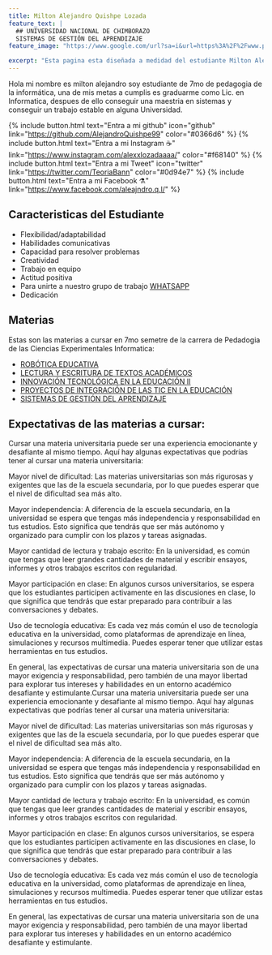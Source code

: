 ```yaml
---
title: Milton Alejandro Quishpe Lozada
feature_text: |
  ## UNIVERSIDAD NACIONAL DE CHIMBORAZO 
  SISTEMAS DE GESTIÓN DEL APRENDIZAJE 
feature_image: "https://www.google.com/url?sa=i&url=https%3A%2F%2Fwww.pinterest.es%2FSamanta_Piloneta%2Ffondo-linkedin%2F&psig=AOvVaw2uFWctm3ybY0XTz1MhhqCl&ust=1682031127963000&source=images&cd=vfe&ved=0CBEQjRxqFwoTCMjeu7GEt_4CFQAAAAAdAAAAABAK"

excerpt: "Esta pagina esta diseñada a medidad del estudiante Milton Alejandro Quishpe Lozada, a medida y especificaciones del PhD Xavier Soria para la carrera de pegagogia de las ciencieas experimentales informatica en el area de SISTEMAS DE GESTIÓN DEL APRENDIZAJE "
---
```


<p>Hola mi nombre es milton alejandro soy estudiante de 7mo de pedagogia de la informática, una de mis metas a cumplis es graduarme como Lic. en Informatica, despues de ello conseguir una maestria en sistemas y conseguir un trabajo estable en alguna Universidad.  </p>

{% include button.html text="Entra a mi github" icon="github" link="https://github.com/AlejandroQuishpe99" color="#0366d6" %} {% include button.html text="Entra a mi Instagram ☕️" link="https://www.instagram.com/alexxlozadaaaa/" color="#f68140" %} {% include button.html text="Entra a mi Tweet" icon="twitter" link="https://twitter.com/TeoriaBann" color="#0d94e7" %} {% include button.html text="Entra a mi Facebook ⚗️" link="https://www.facebook.com/aleajndro.q.l/" %}

## Caracteristicas del Estudiante

- Flexibilidad/adaptabilidad
- Habilidades comunicativas
- Capacidad para resolver problemas
- Creatividad
- Trabajo en equipo
- Actitud positiva
- Para unirte a nuestro grupo de trabajo [WHATSAPP]( https://chat.whatsapp.com/Fca6Zt12aeD3dYmTGbDvey )
- Dedicación


## Materias

Estas son las materias a cursar en 7mo semetre de la carrera de Pedadogia de las Ciencias Experimentales Informatica:

- [ROBÓTICA EDUCATIVA](https://moodle.unach.edu.ec/course/view.php?id=36273)
- [LECTURA Y ESCRITURA DE TEXTOS ACADÉMICOS](https://moodle.unach.edu.ec/course/view.php?id=36271)
- [INNOVACIÓN TECNOLÓGICA EN LA EDUCACIÓN II ](https://moodle.unach.edu.ec/course/view.php?id=36270)
- [PROYECTOS DE INTEGRACIÓN DE LAS TIC EN LA EDUCACIÓN](https://moodle.unach.edu.ec/course/view.php?id=36272)
- [SISTEMAS DE GESTIÓN DEL APRENDIZAJE ](https://moodle.unach.edu.ec/course/view.php?id=36274)


## Expectativas de las materias a cursar:

Cursar una materia universitaria puede ser una experiencia emocionante y desafiante al mismo tiempo. Aquí hay algunas expectativas que podrías tener al cursar una materia universitaria:

Mayor nivel de dificultad: Las materias universitarias son más rigurosas y exigentes que las de la escuela secundaria, por lo que puedes esperar que el nivel de dificultad sea más alto.

Mayor independencia: A diferencia de la escuela secundaria, en la universidad se espera que tengas más independencia y responsabilidad en tus estudios. Esto significa que tendrás que ser más autónomo y organizado para cumplir con los plazos y tareas asignadas.

Mayor cantidad de lectura y trabajo escrito: En la universidad, es común que tengas que leer grandes cantidades de material y escribir ensayos, informes y otros trabajos escritos con regularidad.

Mayor participación en clase: En algunos cursos universitarios, se espera que los estudiantes participen activamente en las discusiones en clase, lo que significa que tendrás que estar preparado para contribuir a las conversaciones y debates.

Uso de tecnología educativa: Es cada vez más común el uso de tecnología educativa en la universidad, como plataformas de aprendizaje en línea, simulaciones y recursos multimedia. Puedes esperar tener que utilizar estas herramientas en tus estudios.

En general, las expectativas de cursar una materia universitaria son de una mayor exigencia y responsabilidad, pero también de una mayor libertad para explorar tus intereses y habilidades en un entorno académico desafiante y estimulante.Cursar una materia universitaria puede ser una experiencia emocionante y desafiante al mismo tiempo. Aquí hay algunas expectativas que podrías tener al cursar una materia universitaria:

Mayor nivel de dificultad: Las materias universitarias son más rigurosas y exigentes que las de la escuela secundaria, por lo que puedes esperar que el nivel de dificultad sea más alto.

Mayor independencia: A diferencia de la escuela secundaria, en la universidad se espera que tengas más independencia y responsabilidad en tus estudios. Esto significa que tendrás que ser más autónomo y organizado para cumplir con los plazos y tareas asignadas.

Mayor cantidad de lectura y trabajo escrito: En la universidad, es común que tengas que leer grandes cantidades de material y escribir ensayos, informes y otros trabajos escritos con regularidad.

Mayor participación en clase: En algunos cursos universitarios, se espera que los estudiantes participen activamente en las discusiones en clase, lo que significa que tendrás que estar preparado para contribuir a las conversaciones y debates.

Uso de tecnología educativa: Es cada vez más común el uso de tecnología educativa en la universidad, como plataformas de aprendizaje en línea, simulaciones y recursos multimedia. Puedes esperar tener que utilizar estas herramientas en tus estudios.

En general, las expectativas de cursar una materia universitaria son de una mayor exigencia y responsabilidad, pero también de una mayor libertad para explorar tus intereses y habilidades en un entorno académico desafiante y estimulante.
